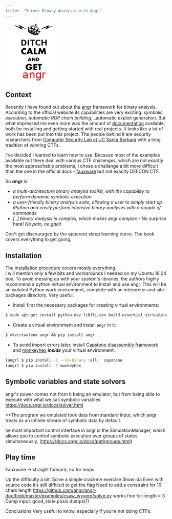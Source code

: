 ```yaml
---
title:  "Serene Binary Analysis with Angr"
---
```


![Logo](/assets/images/angr/get-angr.png)

## Context

Recently I have found out about the [angr](http://angr.io) framework for binary analysis. 
According to the official website its capabilities are very exciting: _symbolic execution_, 
_automatic ROP chain building_, _automatic exploit generation. But what impressed me even more was the amount of
[documentation](https://docs.angr.io/) available, both for installing and getting started with real projects. 
It looks like a lot of work has been put into this project. The people behind it are security researchers from 
[Computer Security Lab at UC Santa Barbara](http://seclab.cs.ucsb.edu) with a long tradition of winning CTFs.

I've decided I wanted to learn how to use. Because most of the examples available out there deal with various CTF challenges, 
which are not exactly the most approachable problems, I chose a challange a bit more difficult than the 
one in the official docs - [fauxware](https://github.com/angr/angr-doc/tree/master/examples/fauxware) 
but not exaclty DEFCON CTF. 

So **_angr_** is:
* _a multi-architecture binary analysis toolkit, with the capability to perform dynamic symbolic execution_
* _a user-friendly binary analysis suite, allowing a user to simply start up iPython and easily perform intensive binary analyses with a couple of commands_
* _[..] binary analysis is complex, which makes angr complex_ - No surprise here! _No pain, no gain!_

Don't get discouraged by the apparent steep learning curve. The book covers everything to get going.

## Installation 

The [installation procedure](https://docs.angr.io/INSTALL.html) covers mostly everything.  
I will mention only a few bits and workarounds I needed on my Ubuntu 16.04 box. 
To avoid messing up with your system's libraries, the authors highly recommend a python virtual environment
to install and use angr. This will be an isolated Python work environment, complete with an interpreter and 
site-packages  directory. Very useful.

* Install first the necessary packages for creating virtual environments:

```bash
$ sudo apt-get install python-dev libffi-dev build-essential virtualenvwrapper
```
* Create a virtual environment and install ```angr``` in it:

```bash
$ mkvirtualenv angr && pip install angr
```
* To avoid import errors later, install [Capstone disassembly framework](http://www.capstone-engine.org/)
and [monkeyhex](https://pypi.python.org/pypi/monkeyhex/1.3) **_inside_** your virtual environment:

```bash
(angr) $ pip install -I --no-binary :all:  capstone
(angr) $ pip install -I monkeyhex
```

## Symbolic variables and state solvers
angr's power comes not from it being an emulator, but from being able to execute with what we call symbolic variables
https://docs.angr.io/docs/solver.html

**The program we emulated took data from standard input, which angr treats as an infinite stream of symbolic data by default.


he most important control interface in angr is the SimulationManager, which allows you to control symbolic execution over groups of states simultaneously, (https://docs.angr.io/docs/pathgroups.html)


## Play time
Fauxware -> straight forward, no for loops

Up the difficulty a bit.
Solve a simple crackme exercise
Show ida 
Even with source code it’s still difficult to get the flag
Need to add a constraint for 10 chars length
https://github.com/angr/angr-doc/blob/master/examples/csaw_wyvern/solve.py  works fine for length = 3
Dump input: good_state.posix.dumps(1)


Conclusions
Very useful to know, especially if you’re not doing CTFs.
